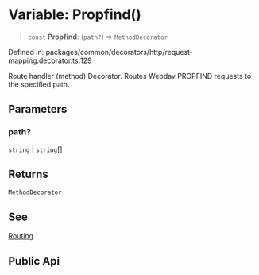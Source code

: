 # Variable: Propfind()

> `const` **Propfind**: (`path?`) => `MethodDecorator`

Defined in: packages/common/decorators/http/request-mapping.decorator.ts:129

Route handler (method) Decorator. Routes Webdav PROPFIND requests to the specified path.

## Parameters

### path?

`string` | `string`[]

## Returns

`MethodDecorator`

## See

[Routing](https://docs.nestjs.com/controllers#routing)

## Public Api
